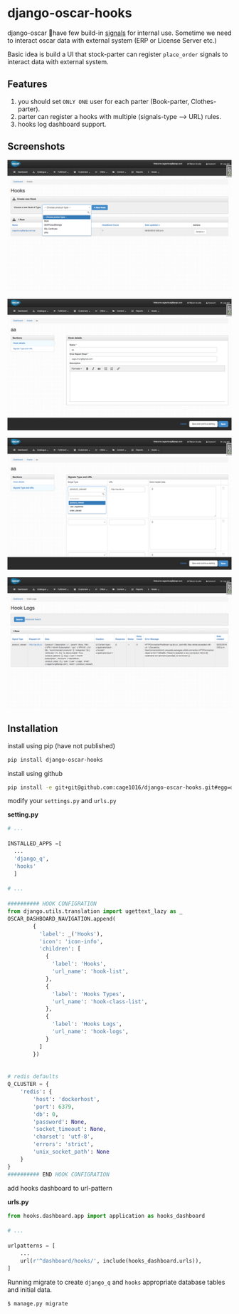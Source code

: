 # django-oscar-hooks

django-oscar have few build-in [signals](http://django-oscar.readthedocs.org/en/latest/ref/signals.html#signals) for internal use. Sometime we need to interact oscar data with external system (ERP or License Server etc.)

Basic idea is build a UI that stock-parter can register `place_order` signals to interact data with external system.

## Features

1. you should set `ONLY ONE` user for each parter (Book-parter, Clothes-parter).
2. parter can register a hooks with multiple (signals-type --> URL) rules.
3. hooks log dashboard support.

## Screenshots

![django-oscar-hooks list](https://raw.githubusercontent.com/cage1016/django-oscar-hooks/master/screenshots/1.png)

![django-oscar-hooks edit hook](https://raw.githubusercontent.com/cage1016/django-oscar-hooks/master/screenshots/2.png)

![django-oscar-hooks edit signals](https://raw.githubusercontent.com/cage1016/django-oscar-hooks/master/screenshots/3.png)

![django-oscar-hooks logs](https://raw.githubusercontent.com/cage1016/django-oscar-hooks/master/screenshots/4.png)

## Installation

install using pip (have not published)

```sh
pip install django-oscar-hooks
```

install using github

```sh
pip install -e git+git@github.com:cage1016/django-oscar-hooks.git#egg=django-oscar-hooks
```

modify your `settings.py` and `urls.py`

__setting.py__

```python
# ...

INSTALLED_APPS =[
  ...
  'django_q',
  'hooks'
  ]

# ...

########## HOOK CONFIGRATION
from django.utils.translation import ugettext_lazy as _
OSCAR_DASHBOARD_NAVIGATION.append(
        {
          'label': _('Hooks'),
          'icon': 'icon-info',
          'children': [
            {
              'label': 'Hooks',
              'url_name': 'hook-list',
            },
            {
              'label': 'Hooks Types',
              'url_name': 'hook-class-list',
            },
            {
              'label': 'Hooks Logs',
              'url_name': 'hook-logs',
            }
          ]
        })


# redis defaults
Q_CLUSTER = {
    'redis': {
        'host': 'dockerhost',
        'port': 6379,
        'db': 0,
        'password': None,
        'socket_timeout': None,
        'charset': 'utf-8',
        'errors': 'strict',
        'unix_socket_path': None
    }
}
########## END HOOK CONFIGRATION
```

add hooks dashboard to url-pattern

__urls.py__


```python
from hooks.dashboard.app import application as hooks_dashboard

# ...

urlpatterns = [
    ...
    url(r'^dashboard/hooks/', include(hooks_dashboard.urls)),
]
```

Running migrate to create `django_q` and `hooks` appropriate database tables and initial data.

```sh
$ manage.py migrate
```

